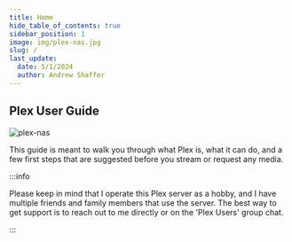 ```yaml
---
title: Home
hide_table_of_contents: true
sidebar_position: 1
image: img/plex-nas.jpg
slug: /
last_update:
  date: 5/1/2024
  author: Andrew Shaffer
---
```


## Plex User Guide

![plex-nas](/img/plex-nas.png#center)

This guide is meant to walk you through what Plex is, what it can do, and a few first steps that are suggested before you stream or request any media.

:::info

Please keep in mind that I operate this Plex server as a hobby, and I have multiple friends and family members that use the server. The best way to get support is to reach out to me directly or on the 'Plex Users' group chat.

:::
